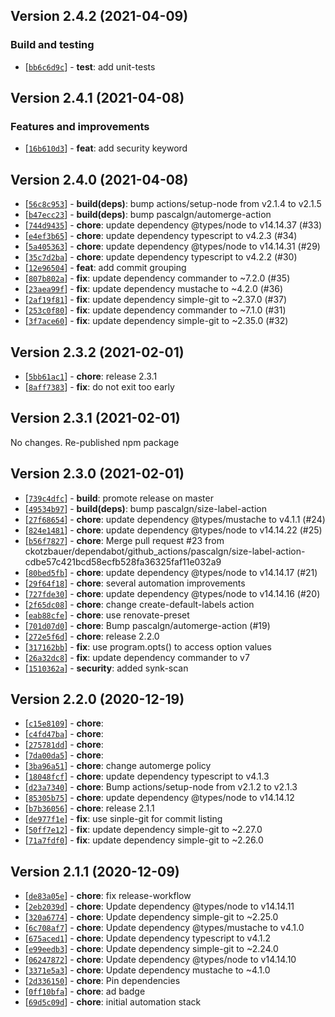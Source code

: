 ## Version 2.4.2 (2021-04-09)

### Build and testing

* [[`bb6c6d9c`](https://github.com/ckotzbauer&#x2F;changelog-generator/commit/bb6c6d9c)] - **test**: add unit-tests


## Version 2.4.1 (2021-04-08)

### Features and improvements

* [[`16b610d3`](https://github.com/ckotzbauer&#x2F;changelog-generator/commit/16b610d3)] - **feat**: add security keyword


## Version 2.4.0 (2021-04-08)

* [[`56c8c953`](https://github.com/ckotzbauer&#x2F;changelog-generator/commit/56c8c953)] - **build(deps)**: bump actions&#x2F;setup-node from v2.1.4 to v2.1.5
* [[`b47ecc23`](https://github.com/ckotzbauer&#x2F;changelog-generator/commit/b47ecc23)] - **build(deps)**: bump pascalgn&#x2F;automerge-action
* [[`744d9435`](https://github.com/ckotzbauer&#x2F;changelog-generator/commit/744d9435)] - **chore**: update dependency @types&#x2F;node to v14.14.37 (#33)
* [[`e4ef3b65`](https://github.com/ckotzbauer&#x2F;changelog-generator/commit/e4ef3b65)] - **chore**: update dependency typescript to v4.2.3 (#34)
* [[`5a405363`](https://github.com/ckotzbauer&#x2F;changelog-generator/commit/5a405363)] - **chore**: update dependency @types&#x2F;node to v14.14.31 (#29)
* [[`35c7d2ba`](https://github.com/ckotzbauer&#x2F;changelog-generator/commit/35c7d2ba)] - **chore**: update dependency typescript to v4.2.2 (#30)
* [[`12e96504`](https://github.com/ckotzbauer&#x2F;changelog-generator/commit/12e96504)] - **feat**: add commit grouping
* [[`807b802a`](https://github.com/ckotzbauer&#x2F;changelog-generator/commit/807b802a)] - **fix**: update dependency commander to ~7.2.0 (#35)
* [[`23aea99f`](https://github.com/ckotzbauer&#x2F;changelog-generator/commit/23aea99f)] - **fix**: update dependency mustache to ~4.2.0 (#36)
* [[`2af19f81`](https://github.com/ckotzbauer&#x2F;changelog-generator/commit/2af19f81)] - **fix**: update dependency simple-git to ~2.37.0 (#37)
* [[`253c0f80`](https://github.com/ckotzbauer&#x2F;changelog-generator/commit/253c0f80)] - **fix**: update dependency commander to ~7.1.0 (#31)
* [[`3f7ace60`](https://github.com/ckotzbauer&#x2F;changelog-generator/commit/3f7ace60)] - **fix**: update dependency simple-git to ~2.35.0 (#32)

## Version 2.3.2 (2021-02-01)

* [[`5bb61ac1`](https://github.com/ckotzbauer&#x2F;changelog-generator/commit/5bb61ac1)] - **chore**: release 2.3.1
* [[`8aff7383`](https://github.com/ckotzbauer&#x2F;changelog-generator/commit/8aff7383)] - **fix**: do not exit too early

## Version 2.3.1 (2021-02-01)

No changes. Re-published npm package

## Version 2.3.0 (2021-02-01)

* [[`739c4dfc`](https://github.com/ckotzbauer&#x2F;changelog-generator/commit/739c4dfc)] - **build**: promote release on master
* [[`49534b97`](https://github.com/ckotzbauer&#x2F;changelog-generator/commit/49534b97)] - **build(deps)**: bump pascalgn&#x2F;size-label-action
* [[`27f68654`](https://github.com/ckotzbauer&#x2F;changelog-generator/commit/27f68654)] - **chore**: update dependency @types&#x2F;mustache to v4.1.1 (#24)
* [[`824e1481`](https://github.com/ckotzbauer&#x2F;changelog-generator/commit/824e1481)] - **chore**: update dependency @types&#x2F;node to v14.14.22 (#25)
* [[`b56f7827`](https://github.com/ckotzbauer&#x2F;changelog-generator/commit/b56f7827)] - **chore**: Merge pull request #23 from ckotzbauer&#x2F;dependabot&#x2F;github_actions&#x2F;pascalgn&#x2F;size-label-action-cdbe57c421bcd58ecfb528fa36325faf11e032a9
* [[`80bed5fb`](https://github.com/ckotzbauer&#x2F;changelog-generator/commit/80bed5fb)] - **chore**: update dependency @types&#x2F;node to v14.14.17 (#21)
* [[`29f64f18`](https://github.com/ckotzbauer&#x2F;changelog-generator/commit/29f64f18)] - **chore**: several automation improvements
* [[`727fde30`](https://github.com/ckotzbauer&#x2F;changelog-generator/commit/727fde30)] - **chore**: update dependency @types&#x2F;node to v14.14.16 (#20)
* [[`2f65dc08`](https://github.com/ckotzbauer&#x2F;changelog-generator/commit/2f65dc08)] - **chore**: change create-default-labels action
* [[`eab88cfe`](https://github.com/ckotzbauer&#x2F;changelog-generator/commit/eab88cfe)] - **chore**: use renovate-preset
* [[`701d07d0`](https://github.com/ckotzbauer&#x2F;changelog-generator/commit/701d07d0)] - **chore**: Bump pascalgn&#x2F;automerge-action (#19)
* [[`272e5f6d`](https://github.com/ckotzbauer&#x2F;changelog-generator/commit/272e5f6d)] - **chore**: release 2.2.0
* [[`317162bb`](https://github.com/ckotzbauer&#x2F;changelog-generator/commit/317162bb)] - **fix**: use program.opts() to access option values
* [[`26a32dc8`](https://github.com/ckotzbauer&#x2F;changelog-generator/commit/26a32dc8)] - **fix**: update dependency commander to v7
* [[`1510362a`](https://github.com/ckotzbauer&#x2F;changelog-generator/commit/1510362a)] - **security**: added synk-scan

## Version 2.2.0 (2020-12-19)

* [[`c15e8109`](https://github.com/ckotzbauer&#x2F;changelog-generator/commit/c15e8109)] - **chore**: 
* [[`c4fd47ba`](https://github.com/ckotzbauer&#x2F;changelog-generator/commit/c4fd47ba)] - **chore**: 
* [[`275781dd`](https://github.com/ckotzbauer&#x2F;changelog-generator/commit/275781dd)] - **chore**: 
* [[`7da00da5`](https://github.com/ckotzbauer&#x2F;changelog-generator/commit/7da00da5)] - **chore**: 
* [[`3ba96a51`](https://github.com/ckotzbauer&#x2F;changelog-generator/commit/3ba96a51)] - **chore**: change automerge policy
* [[`18048fcf`](https://github.com/ckotzbauer&#x2F;changelog-generator/commit/18048fcf)] - **chore**: update dependency typescript to v4.1.3
* [[`d23a7340`](https://github.com/ckotzbauer&#x2F;changelog-generator/commit/d23a7340)] - **chore**: Bump actions&#x2F;setup-node from v2.1.2 to v2.1.3
* [[`85305b75`](https://github.com/ckotzbauer&#x2F;changelog-generator/commit/85305b75)] - **chore**: update dependency @types&#x2F;node to v14.14.12
* [[`b7b36056`](https://github.com/ckotzbauer&#x2F;changelog-generator/commit/b7b36056)] - **chore**: release 2.1.1
* [[`de977f1e`](https://github.com/ckotzbauer&#x2F;changelog-generator/commit/de977f1e)] - **fix**: use sinple-git for commit listing
* [[`50ff7e12`](https://github.com/ckotzbauer&#x2F;changelog-generator/commit/50ff7e12)] - **fix**: update dependency simple-git to ~2.27.0
* [[`71a7fdf0`](https://github.com/ckotzbauer&#x2F;changelog-generator/commit/71a7fdf0)] - **fix**: update dependency simple-git to ~2.26.0
## Version 2.1.1 (2020-12-09)

* [[`de83a05e`](https://github.com/ckotzbauer&#x2F;changelog-generator/commit/de83a05e)] - **chore**: fix release-workflow
* [[`2eb2039d`](https://github.com/ckotzbauer&#x2F;changelog-generator/commit/2eb2039d)] - **chore**: Update dependency @types&#x2F;node to v14.14.11
* [[`320a6774`](https://github.com/ckotzbauer&#x2F;changelog-generator/commit/320a6774)] - **chore**: Update dependency simple-git to ~2.25.0
* [[`6c708af7`](https://github.com/ckotzbauer&#x2F;changelog-generator/commit/6c708af7)] - **chore**: Update dependency @types&#x2F;mustache to v4.1.0
* [[`675aced1`](https://github.com/ckotzbauer&#x2F;changelog-generator/commit/675aced1)] - **chore**: Update dependency typescript to v4.1.2
* [[`e99eedb3`](https://github.com/ckotzbauer&#x2F;changelog-generator/commit/e99eedb3)] - **chore**: Update dependency simple-git to ~2.24.0
* [[`06247872`](https://github.com/ckotzbauer&#x2F;changelog-generator/commit/06247872)] - **chore**: Update dependency @types&#x2F;node to v14.14.10
* [[`3371e5a3`](https://github.com/ckotzbauer&#x2F;changelog-generator/commit/3371e5a3)] - **chore**: Update dependency mustache to ~4.1.0
* [[`2d336150`](https://github.com/ckotzbauer&#x2F;changelog-generator/commit/2d336150)] - **chore**: Pin dependencies
* [[`0ff10bfa`](https://github.com/ckotzbauer&#x2F;changelog-generator/commit/0ff10bfa)] - **chore**: ad badge
* [[`69d5c09d`](https://github.com/ckotzbauer&#x2F;changelog-generator/commit/69d5c09d)] - **chore**: initial automation stack
